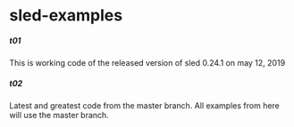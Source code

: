 # sled-examples

##### t01

This is working code of the released version of sled 0.24.1 on may 12, 2019

##### t02

Latest and greatest code from the master branch.  All examples from
here will use the master branch.
